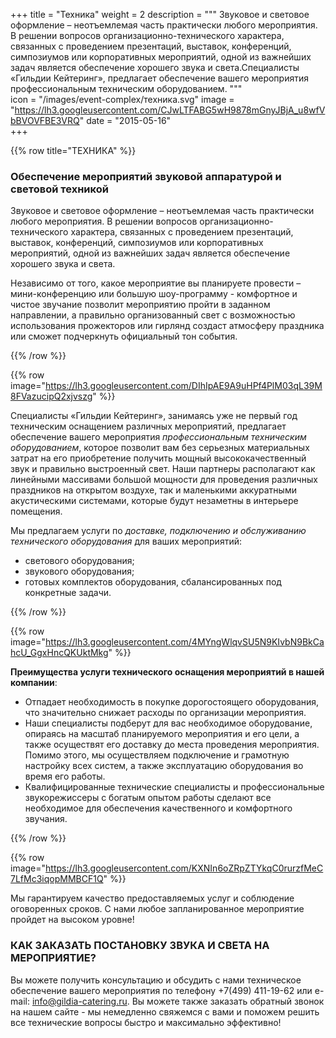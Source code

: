 +++
title = "Техника"
weight = 2
description = """
  Звуковое и световое оформление – неотъемлемая часть практически любого мероприятия. В решении вопросов организационно-технического характера, связанных с проведением презентаций, выставок, конференций, симпозиумов или корпоративных мероприятий, одной из важнейших задач является обеспечение хорошего звука и света.Специалисты «Гильдии Кейтеринг», предлагает обеспечение вашего мероприятия профессиональным техническим оборудованием.
"""  
icon = "/images/event-complex/техника.svg"
image = "https://lh3.googleusercontent.com/CJwLTFABG5wH9878mGnyJBjA_u8wfVbBVOVFBE3VRQ"
date = "2015-05-16"  
+++

{{% row title="ТЕХНИКА" %}}

### Обеспечение мероприятий звуковой аппаратурой и световой техникой

Звуковое и световое оформление – неотъемлемая часть практически любого мероприятия. В решении вопросов организационно-технического характера, связанных с проведением презентаций, выставок, конференций, симпозиумов или корпоративных мероприятий, одной из важнейших задач является обеспечение хорошего звука и света.

Независимо от того, какое мероприятие вы планируете провести – мини-конференцию или большую шоу-программу - комфортное и чистое звучание позволит мероприятию пройти в заданном направлении, а правильно организованный свет с возможностью использования прожекторов или гирлянд создаст атмосферу праздника или сможет подчеркнуть официальный тон события.

<!--more-->

{{% /row %}}

{{% row image="https://lh3.googleusercontent.com/DIhIpAE9A9uHPf4PlM03qL39M8FVazucipQ2xjvszg" %}}

Специалисты «Гильдии Кейтеринг», занимаясь уже не первый год техническим оснащением различных мероприятий, предлагает обеспечение вашего мероприятия _профессиональным техническим оборудованием_, которое позволит вам без серьезных материальных затрат на его приобретение получить мощный высококачественный звук и правильно выстроенный свет. Наши партнеры располагают как линейными массивами большой мощности для проведения различных праздников на открытом воздухе, так и маленькими аккуратными акустическими системами, которые будут незаметны в интерьере помещения.

Мы предлагаем услуги по _доставке, подключению и обслуживанию технического оборудования_ для ваших мероприятий:

- светового оборудования;
- звукового оборудования;
- готовых комплектов оборудования, сбалансированных под конкретные задачи.

{{% /row %}}

{{% row image="https://lh3.googleusercontent.com/4MYngWlqvSU5N9KIvbN9BkCahcU_GgxHncQKUktMkg" %}}

**Преимущества услуги технического оснащения мероприятий в нашей компании**:

- Отпадает необходимость в покупке дорогостоящего оборудования, что значительно снижает расходы по организации мероприятия.
- Наши специалисты подберут для вас необходимое оборудование, опираясь на масштаб планируемого мероприятия и его цели, а также осуществят его доставку до места проведения мероприятия. Помимо этого, мы осуществляем подключение и грамотную настройку всех систем, а также эксплуатацию оборудования во время его работы.
- Квалифицированные технические специалисты и профессиональные звукорежиссеры с богатым опытом работы сделают все необходимое для обеспечения качественного и комфортного звучания.

{{% /row %}}

{{% row image="https://lh3.googleusercontent.com/KXNIn6oZRpZTYkqC0rurzfMeC7LfMc3iqopMMBCF1Q" %}}

Мы гарантируем качество предоставляемых услуг и соблюдение оговоренных сроков. С нами любое запланированное мероприятие пройдет на высоком уровне!

### КАК ЗАКАЗАТЬ ПОСТАНОВКУ ЗВУКА И СВЕТА НА МЕРОПРИЯТИЕ?

Вы можете получить консультацию и обсудить с нами техническое обеспечение вашего мероприятия по телефону +7(499) 411-19-62 или e-mail: info@gildia-catering.ru. Вы можете также заказать обратный звонок на нашем сайте - мы немедленно свяжемся с вами и поможем решить все технические вопросы быстро и максимально эффективно!
